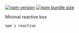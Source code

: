 [![npm version](https://img.shields.io/npm/v/reactive?style=flat-square)](https://www.npmjs.com/package/reactive) [![npm bundle size](https://img.shields.io/bundlephobia/minzip/reactive?style=flat-square)](https://bundlephobia.com/result?p=reactive)

Minimal reactive box

```bash
npm i reactive
```
